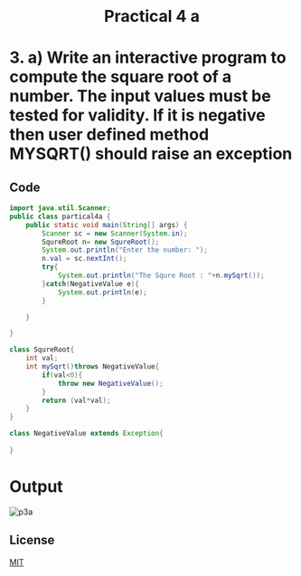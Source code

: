 <h1 align="center" style="margin-top: 0px;">
Practical 4 a 
</h1>

#	3. 	a) Write an interactive program to compute the square root of a number. The input values must be tested for validity. If it is negative then user defined method MYSQRT() should raise an exception

## Code 
```java
import java.util.Scanner;
public class partical4a {
    public static void main(String[] args) {
        Scanner sc = new Scanner(System.in);
        SqureRoot n= new SqureRoot();
        System.out.println("Enter the number: ");
        n.val = sc.nextInt(); 
        try{
            System.out.println("The Squre Root : "+n.mySqrt());
        }catch(NegativeValue e){
            System.out.println(e);
        }

    }

}

class SqureRoot{
    int val;
    int mySqrt()throws NegativeValue{
        if(val<0){
            throw new NegativeValue();
        }
        return (val*val);
    }
}

class NegativeValue extends Exception{
      
}
```
# Output 

![p3a](/output/practical3/output4a.png)


## License
[MIT](https://hiren14.github.io/java_lab_050/LICENSE)